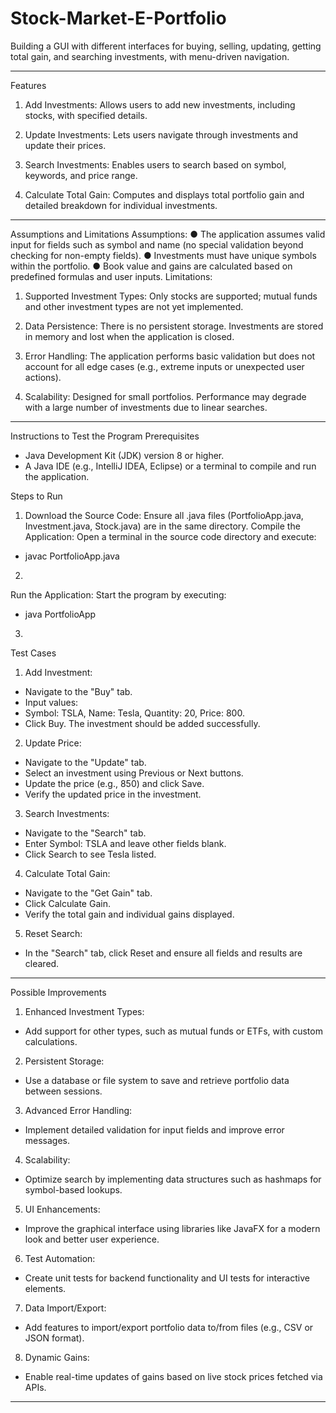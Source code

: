 # Stock-Market-E-Portfolio
Building a GUI with different interfaces for buying, selling, updating, getting total gain, and searching investments, with menu-driven navigation.
________________________________________
Features
1.	Add Investments:
Allows users to add new investments, including stocks, with specified details.

2.	Update Investments:
Lets users navigate through investments and update their prices.

3.	Search Investments:
Enables users to search based on symbol, keywords, and price range.

4.	Calculate Total Gain:
Computes and displays total portfolio gain and detailed breakdown for individual investments.
________________________________________
Assumptions and Limitations
Assumptions:
●	The application assumes valid input for fields such as symbol and name (no special validation beyond checking for non-empty fields).
●	Investments must have unique symbols within the portfolio.
●	Book value and gains are calculated based on predefined formulas and user inputs.
Limitations:
1.	Supported Investment Types:
Only stocks are supported; mutual funds and other investment types are not yet implemented.

2.	Data Persistence:
There is no persistent storage. Investments are stored in memory and lost when the application is closed.

3.	Error Handling:
The application performs basic validation but does not account for all edge cases (e.g., extreme inputs or unexpected user actions).

4.	Scalability:
Designed for small portfolios. Performance may degrade with a large number of investments due to linear searches.
________________________________________
Instructions to Test the Program
Prerequisites
- Java Development Kit (JDK) version 8 or higher.
- A Java IDE (e.g., IntelliJ IDEA, Eclipse) or a terminal to compile and run the application.

Steps to Run
1.	Download the Source Code:
Ensure all .java files (PortfolioApp.java, Investment.java, Stock.java) are in the same directory.
Compile the Application: Open a terminal in the source code directory and execute:

  -  javac PortfolioApp.java

2.	
Run the Application: Start the program by executing:

  - java PortfolioApp

3.	
Test Cases
1.	Add Investment:

- Navigate to the "Buy" tab.
- Input values:
- Symbol: TSLA, Name: Tesla, Quantity: 20, Price: 800.
- Click Buy. The investment should be added successfully.

2.	Update Price:

-	Navigate to the "Update" tab.
-	Select an investment using Previous or Next buttons.
-	Update the price (e.g., 850) and click Save.
-	Verify the updated price in the investment.

3.	Search Investments:

-   Navigate to the "Search" tab.
-   Enter Symbol: TSLA and leave other fields blank.
-   Click Search to see Tesla listed.

4.	Calculate Total Gain:

-   Navigate to the "Get Gain" tab.
-   Click Calculate Gain.
-   Verify the total gain and individual gains displayed.

5.	Reset Search:

-   In the "Search" tab, click Reset and ensure all fields and results are cleared.
________________________________________
Possible Improvements
1.	Enhanced Investment Types:

-   Add support for other types, such as mutual funds or ETFs, with custom calculations.

2.	Persistent Storage:

-   Use a database or file system to save and retrieve portfolio data between sessions.

3.	Advanced Error Handling:

-   Implement detailed validation for input fields and improve error messages.

4.	Scalability:

-   Optimize search by implementing data structures such as hashmaps for symbol-based lookups.

5.	UI Enhancements:

-	Improve the graphical interface using libraries like JavaFX for a modern look and better user experience.
6.	Test Automation:

-	Create unit tests for backend functionality and UI tests for interactive elements.
7.	Data Import/Export:

-	Add features to import/export portfolio data to/from files (e.g., CSV or JSON format).
8.	Dynamic Gains:

-	Enable real-time updates of gains based on live stock prices fetched via APIs.
________________________________________
